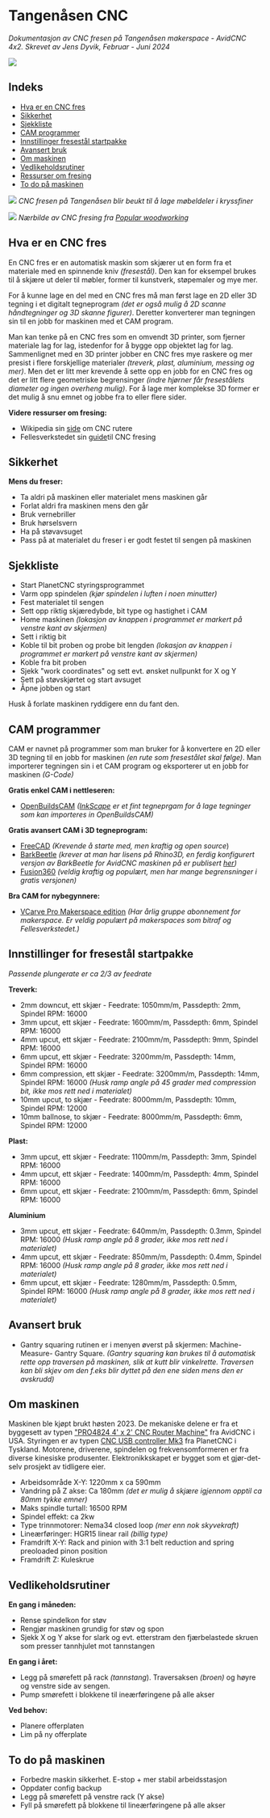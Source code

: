 # Tangenåsen CNC
*Dokumentasjon av CNC fresen på Tangenåsen makerspace - AvidCNC 4x2. Skrevet av Jens Dyvik, Februar - Juni 2024*

![](Bilder/bilde-forfra.jpg)

## Indeks

- [Hva er en CNC fres](https://github.com/JensDyvik/Tangenaasen-CNC/tree/main#hva-er-en-cnc-fres)
- [Sikkerhet](https://github.com/JensDyvik/Tangenaasen-CNC/tree/main#sikkerhet)
- [Sjekkliste](https://github.com/JensDyvik/Tangenaasen-CNC/tree/main#sjekkliste)
- [CAM programmer](https://github.com/JensDyvik/Tangenaasen-CNC/tree/main#cam-programmer)
- [Innstillinger fresestål startpakke](https://github.com/JensDyvik/Tangenaasen-CNC/tree/main#innstillinger-fresestål-startpakke)
- [Avansert bruk](https://github.com/JensDyvik/Tangenaasen-CNC/tree/main#avansert-bruk)
- [Om maskinen](https://github.com/JensDyvik/Tangenaasen-CNC/tree/main#om-maskinen)
- [Vedlikeholdsrutiner](https://github.com/JensDyvik/Tangenaasen-CNC/tree/main#vedlikeholdsrutiner)
- [Ressurser om fresing](https://github.com/JensDyvik/Tangenaasen-CNC/tree/main#ressurser-om-fresing)
- [To do på maskinen](https://github.com/JensDyvik/Tangenaasen-CNC/tree/main#to-do-på-maskinen)


![](Bilder/bilde-fresing.jpg)
*CNC fresen på Tangenåsen blir beukt til å lage møbeldeler i kryssfiner*

![](https://www.popularwoodworking.com/wp-content/uploads/2021/02/pw_cnc_01a-1800x1200.jpg)
*Nærbilde av CNC fresing fra [Popular woodworking](https://www.popularwoodworking.com/techniques/feeds-speeds-for-cnc-routers/)*

## Hva er en CNC fres

En CNC fres er en automatisk maskin som skjærer ut en form fra et materiale med en spinnende kniv *(fresestål)*. Den kan for eksempel brukes til å skjære ut deler til møbler, former til kunstverk, støpemaler og mye mer.

For å kunne lage en del med en CNC fres må man først lage en 2D eller 3D tegning i et digitalt tegneprogram *(det er også mulig å 2D scanne håndtegninger og 3D skanne figurer)*. Deretter konverterer man tegningen sin til en jobb for maskinen med et CAM program.

Man kan tenke på en CNC fres som en omvendt 3D printer, som fjerner materiale lag for lag, istedenfor for å bygge opp objektet lag for lag. Sammenlignet med en 3D printer jobber en CNC fres mye raskere og mer presist i flere forskjellige materialer *(treverk, plast, aluminium, messing og mer)*. Men det er litt mer krevende å sette opp en jobb for en CNC fres og det er litt flere geometriske begrensinger *(indre hjørner får fresestålets diameter og ingen overheng mulig)*. For å lage mer komplekse 3D former er det mulig å snu emnet og jobbe fra to eller flere sider.

**Videre ressurser om fresing:**

 - Wikipedia sin [side](https://en.wikipedia.org/wiki/CNC_router) om CNC rutere
 - Fellesverkstedet sin [guide](https://fellesverkstedet.notion.site/CNC-c8a862efdc5a490c9c88aebecad0ac88)til CNC fresing


## Sikkerhet

**Mens du freser:**

- Ta aldri på maskinen eller materialet mens maskinen går
- Forlat aldri fra maskinen mens den går
- Bruk vernebriller
- Bruk hørselsvern
- Ha på støvavsuget
- Pass på at materialet du freser i er godt festet til sengen på maskinen

## Sjekkliste

- Start PlanetCNC styringsprogrammet
- Varm opp spindelen *(kjør spindelen i luften i noen minutter)*
- Fest materialet til sengen
- Sett opp riktig skjæredybde, bit type og hastighet i CAM
- Home maskinen *(lokasjon av knappen i programmet er markert på venstre kant av skjermen)*
- Sett i riktig bit
- Koble til bit proben og probe bit lengden *(lokasjon av knappen i programmet er markert på venstre kant av skjermen)*
- Koble fra bit proben
- Sjekk "work coordinates" og sett evt. ønsket nullpunkt for X og Y
- Sett på støvskjørtet og start avsuget
- Åpne jobben og start

Husk å forlate maskinen ryddigere enn du fant den.

## CAM programmer

CAM er navnet på programmer som man bruker for å konvertere en 2D eller 3D tegning til en jobb for maskinen *(en rute som fresestålet skal følge)*. Man importerer tegningen sin i et CAM program og eksporterer ut en jobb for maskinen *(G-Code)*

**Gratis enkel CAM i nettleseren:**

 - [OpenBuildsCAM](https://cam.openbuilds.com/) *([InkScape](https://inkscape.org/) er et fint tegneprgam for å lage tegninger som kan importeres in OpenBuildsCAM)*
 
 **Gratis avansert CAM i 3D tegneprogram:**
 
 - [FreeCAD](https://www.freecadweb.org/) *(Krevende å starte med, men kraftig og open source*)
 - [BarkBeetle](https://github.com/fellesverkstedet/Bark-beetle-parametric-toolpaths) *(krever at man har lisens på Rhino3D, en ferdig konfigurert versjon av BarkBeetle for AvidCNC maskinen på er publisert [her](https://github.com/JensDyvik/Tangenaasen-CNC/tree/main/Bark%20Beetle%20CAM%20-%20for%20Rhino))*
 - [Fusion360](https://www.google.com/url?sa=t&rct=j&q=&esrc=s&source=web&cd=&cad=rja&uact=8&ved=2ahUKEwi71tWk-suDAxXpAhAIHec7BYoQFnoECBQQAQ&url=https%3A%2F%2Fwww.autodesk.com%2Fproducts%2Ffusion-360%2Fpersonal&usg=AOvVaw2Qpz756Hs5P4X8QVNBXLeT&opi=89978449) *(veldig kraftig og populært, men har mange begrensninger i gratis versjonen)*

**Bra CAM for nybegynnere:**

- [VCarve Pro Makerspace edition](https://www.vectric.com/products/makerspace) *(Har årlig gruppe abonnement for makerspace. Er veldig populært på makerspaces som bitraf og Fellesverkstedet.)*


## Innstillinger for fresestål startpakke

*Passende plungerate er ca 2/3 av feedrate*

**Treverk:**

- 2mm downcut, ett skjær - Feedrate: 1050mm/m, Passdepth: 2mm, Spindel RPM: 16000
- 3mm upcut, ett skjær - Feedrate: 1600mm/m, Passdepth: 6mm, Spindel RPM: 16000
- 4mm upcut, ett skjær - Feedrate: 2100mm/m, Passdepth: 9mm, Spindel RPM: 16000
- 6mm upcut, ett skjær - Feedrate: 3200mm/m, Passdepth: 14mm, Spindel RPM: 16000
- 6mm compression, ett skjær - Feedrate: 3200mm/m, Passdepth: 14mm, Spindel RPM: 16000 *(Husk ramp angle på 45 grader med compression bit, ikke mos rett ned i materialet)*
- 10mm upcut, to skjær - Feedrate: 8000mm/m, Passdepth: 10mm, Spindel RPM: 12000
- 10mm ballnose, to skjær - Feedrate: 8000mm/m, Passdepth: 6mm, Spindel RPM: 12000

**Plast:**

- 3mm upcut, ett skjær - Feedrate: 1100mm/m, Passdepth: 3mm, Spindel RPM: 16000
- 4mm upcut, ett skjær - Feedrate: 1400mm/m, Passdepth: 4mm, Spindel RPM: 16000
- 6mm upcut, ett skjær - Feedrate: 2100mm/m, Passdepth: 6mm, Spindel RPM: 16000

**Aluminium**

- 3mm upcut, ett skjær - Feedrate: 640mm/m, Passdepth: 0.3mm, Spindel RPM: 16000 *(Husk ramp angle på 8 grader, ikke mos rett ned i materialet)*
- 4mm upcut, ett skjær - Feedrate: 850mm/m, Passdepth: 0.4mm, Spindel RPM: 16000 *(Husk ramp angle på 8 grader, ikke mos rett ned i materialet)*
- 6mm upcut, ett skjær - Feedrate: 1280mm/m, Passdepth: 0.5mm, Spindel RPM: 16000 *(Husk ramp angle på 8 grader, ikke mos rett ned i materialet)*

## Avansert bruk

 - Gantry squaring rutinen er i menyen øverst på skjermen: Machine- Measure- Gantry Square. *(Gantry squaring kan brukes til å automatisk rette opp traversen på maskinen, slik at kutt blir vinkelrette. Traversen kan bli skjev om den f.eks blir dyttet på den ene siden mens den er avskrudd)*

## Om maskinen

Maskinen ble kjøpt brukt høsten 2023. De mekaniske delene er fra et byggesett av typen ["PRO4824 4' x 2' CNC Router Machine"](https://www.avidcnc.com/pro4824-4-x-2-cnc-router-machine-p-1334.html) fra AvidCNC i USA. Styringen er av typen [CNC USB controller Mk3](https://planet-cnc.com/hardware/) fra PlanetCNC i Tyskland. Motorene, driverene, spindelen og frekvensomformeren er fra diverse kinesiske produsenter. Elektronikkskapet er bygget som et gjør-det-selv prosjekt av tidligere eier.

 - Arbeidsområde X-Y: 1220mm x ca 590mm
 - Vandring på Z akse: Ca 180mm *(det er mulig å skjære igjennom opptil ca 80mm tykke emner)*
 - Maks spindle turtall: 16500 RPM
 - Spindel effekt: ca 2kw
 - Type trinnmotorer: Nema34 closed loop *(mer enn nok skyvekraft)*
 - Lineærføringer: HGR15 linear rail *(billig type)*
 - Framdrift X-Y: Rack and pinion with 3:1 belt reduction and spring preoloaded pinon position
 - Framdrift Z: Kuleskrue


## Vedlikeholdsrutiner

**En gang i måneden:**

- Rense spindelkon for støv
- Rengjør maskinen grundig for støv og spon
- Sjekk X og Y akse for slark og evt. etterstram den fjærbelastede skruen som presser tannhjulet mot tannstangen

**En gang i året:**

- Legg på smørefett på rack *(tannstang*). Traversaksen *(broen)* og høyre og venstre side av sengen.
- Pump smørefett i blokkene til ineærføringene på alle akser

**Ved behov:**

- Planere offerplaten
- Lim på ny offerplate



## To do på maskinen

 - Forbedre maskin sikkerhet. E-stop + mer stabil arbeidsstasjon
 - Oppdater config backup
 - Legg på smørefett på venstre rack (Y akse)
 - Fyll på smørefett på blokkene til lineærføringene på alle akser
 
